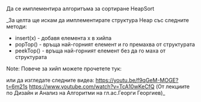 Да се имплементира алгоритъма за сортиране HeapSort

_За целта ще искам да имплементирате структура Heap със следните методи:
- insert(x) - добавя елемента x в хийпа
- popTop() - връща най-горният елемент и го премахва от структурата
- peekTop() - връща най-горният елемент без да го маха от структурата

Note:
Повече за хийп можете прочетете тук:

или да изгледате следните видеа:
https://youtu.be/f9qGeM-MOGE?t=6m21s
https://www.youtube.com/watch?v=TcA10wKeCfQ
(От лекциите по Дизайн и Анализ на Алгоритми на гл.ас.Георги Георгиев)_
